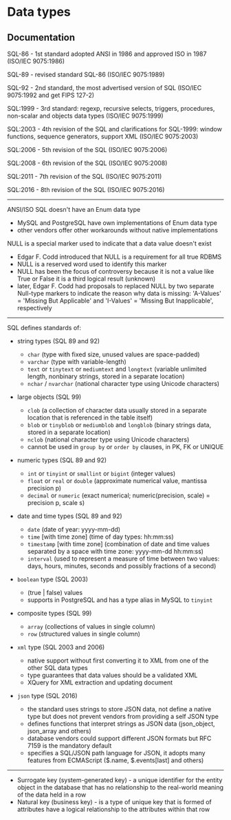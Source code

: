 Data types
=======

## Documentation

SQL-86 - 1st standard adopted ANSI in 1986 and approved ISO in 1987 (ISO/IEC 9075:1986)

SQL-89 - revised standard SQL-86 (ISO/IEC 9075:1989)

SQL-92 - 2nd standard, the most advertised version of SQL (ISO/IEC 9075:1992 and get FIPS 127-2)

SQL:1999 - 3rd standard: regexp, recursive selects, triggers, procedures, non-scalar and objects data types (ISO/IEC 9075:1999)

SQL:2003 - 4th revision of the SQL and clarifications for SQL-1999: window functions, sequence generators, support XML (ISO/IEC 9075:2003)

SQL:2006 - 5th revision of the SQL (ISO/IEC 9075:2006)

SQL:2008 - 6th revision of the SQL (ISO/IEC 9075:2008)

SQL:2011 - 7th revision of the SQL (ISO/IEC 9075:2011)

SQL:2016 - 8th revision of the SQL (ISO/IEC 9075:2016)

---


ANSI/ISO SQL doesn't have an Enum data type
 - MySQL and PostgreSQL have own implementations of Enum data type
 - other vendors offer other workarounds without native implementations

NULL is a special marker used to indicate that a data value doesn't exist
 - Edgar F. Codd introduced that NULL is a requirement for all true RDBMS
 - NULL is a reserved word used to identify this marker
 - NULL has been the focus of controversy because it is not a value like True or False it is a third logical result (unknown)
 - later, Edgar F. Codd had proposals to replaced NULL by two separate Null-type markers to indicate the reason why data is missing: 'A-Values' = 'Missing But Applicable' and  'I-Values' = 'Missing But Inapplicable', respectively


---


SQL defines standards of:
 - string types (SQL 89  and 92)
     - `char` (type with fixed size, unused values are space-padded)
     - `varchar` (type with variable-length)
     - `text` or `tinytext` or `mediumtext` and `longtext` (variable unlimited length, nonbinary strings, stored in a separate location)
     - `nchar` / `nvarchar` (national character type using Unicode characters)

 - large objects (SQL 99)
     - `clob` (a collection of character data usually stored in a separate location that is referenced in the table itself)
     - `blob` or `tinyblob` or `mediumblob` and `longblob` (binary strings data, stored in a separate location)
     - `nclob` (national character type using Unicode characters)
     - cannot be used in `group by` or `order by` clauses, in PK, FK or UNIQUE

 - numeric types (SQL 89 and 92)
     - `int` or `tinyint` or `smallint` or `bigint` (integer values)
     - `float` or `real` or `double` (approximate numerical value, mantissa precision p)
     - `decimal` or `numeric` (exact numerical; numeric(precision, scale) = precision p, scale s)

 - date and time types (SQL 89 and 92)
     - `date` (date of year: yyyy-mm-dd)
     - `time` [with time zone] (time of day types: hh:mm:ss)
     - `timestamp` [with time zone] (combination of date and time values separated by a space with time zone: yyyy-mm-dd hh:mm:ss)
     - `interval` (used to represent a measure of time between two values: days, hours, minutes, seconds and possibly fractions of a second)

 - `boolean` type (SQL 2003)
     - (true | false) values
     - supports in PostgreSQL and has a type alias in MySQL to `tinyint`

 - composite types (SQL 99)
     - `array` (collections of values in single column)
     - `row` (structured values in single column)

 - `xml` type (SQL 2003 and 2006)
     - native support without first converting it to XML from one of the other SQL data types
     - type guarantees that data values should be a validated XML
     - XQuery for XML extraction and updating document

 - `json` type (SQL 2016)
     - the standard uses strings to store JSON data, not define a native type but does not prevent vendors from providing a self JSON type
     - defines functions that interpret strings as JSON data (json_object, json_array and others)
     - database vendors could support different JSON formats but RFC 7159 is the mandatory default
     - specifies a SQL/JSON path language for JSON, it adopts many features from ECMAScript ($.name, $.events[last] and others)


---


 - Surrogate key (system-generated key) - a unique identifier for the entity object in the database that has no relationship to the real-world meaning of the data held in a row
 - Natural key (business key) - is a type of unique key that is formed of attributes have a logical relationship to the attributes within that row

